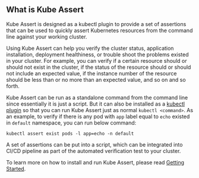 ## What is Kube Assert

Kube Assert is designed as a kubectl plugin to provide a set of assertions that can be used to quickly assert Kubernetes resources from the command line against your working cluster.

Using Kube Assert can help you verify the cluster status, application installation, deployment healthiness, or trouble shoot the problems existed in your cluster. For example, you can verify if a certain resource should or should not exist in the cluster, if the status of the resource should or should not include an expected value, if the instance number of the resource should be less than or no more than an expected value, and so on and so forth.

Kube Assert can be run as a standalone command from the command line since essentially it is just a script. But it can also be installed as a [kubectl plugin](https://kubernetes.io/docs/tasks/extend-kubectl/kubectl-plugins/) so that you can run Kube Assert just as normal `kubectl <command>`. As an example, to verify if there is any pod with `app` label equal to `echo` existed in `default` namespace, you can run below command:
```shell
kubectl assert exist pods -l app=echo -n default
```

A set of assertions can be put into a script, which can be integrated into CI/CD pipeline as part of the automated verification test to your cluster.

To learn more on how to install and run Kube Assert, please read [Getting Started](getting-started.md).
